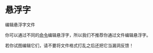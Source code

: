 # 悬浮字
编辑悬浮字文件

你可以通过不同的[命令](general.commands.md)编辑悬浮字，所以我们不推荐你通过文件编辑悬浮字。

若你试图编辑它们，请不要将文件格式打乱之后还把它当漏洞反馈！